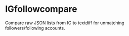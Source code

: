 # IGfollowcompare
Compare raw JSON lists from IG to textdiff for unmatching followers/following accounts.
